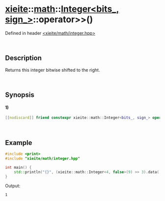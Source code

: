 # [xieite](../../../../../xieite.md)\:\:[math](../../../../../math.md)\:\:[Integer<bits_, sign_>](../../../../integer.md)\:\:operator\>\>\(\)
Defined in header [<xieite/math/integer.hpp>](../../../../../../../include/xieite/math/integer.hpp)

&nbsp;

## Description
Returns this integer bitwise shifted to the right.

&nbsp;

## Synopsis
#### 1)
```cpp
[[nodiscard]] friend constexpr xieite::math::Integer<bits_, sign_> operator>>(xieite::math::Integer<bits_, sign_> leftOperand, xieite::math::Integer<bits_, sign_> rightOperand) noexcept;
```

&nbsp;

## Example
```cpp
#include <print>
#include "xieite/math/integer.hpp"

int main() {
    std::println("{}", (xieite::math::Integer<4, false>(9) >> 3).data());
}
```
Output:
```
1
```
